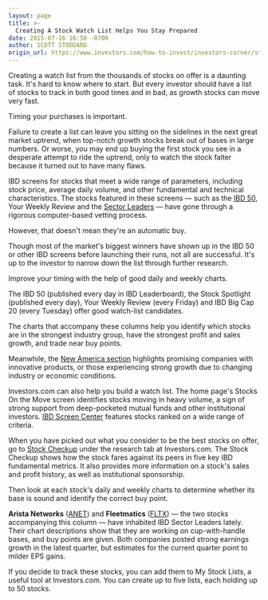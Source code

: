 ```yaml
---
layout: page
title: >-
  Creating A Stock Watch List Helps You Stay Prepared
date: 2015-07-16 16:50 -0700
author: SCOTT STODDARD
origin_url: https://www.investors.com/how-to-invest/investors-corner/stock-watch-lists-promote-sound-investing
---
```





Creating a watch list from the thousands of stocks on offer is a daunting task. It's hard to know where to start. But every investor should have a list of stocks to track in both good times and in bad, as growth stocks can move very fast.


Timing your purchases is important.


Failure to create a list can leave you sitting on the sidelines in the next great market uptrend, when top-notch growth stocks break out of bases in large numbers. Or worse, you may end up buying the first stock you see in a desperate attempt to ride the uptrend, only to watch the stock falter because it turned out to have many flaws.


IBD screens for stocks that meet a wide range of parameters, including stock price, average daily volume, and other fundamental and technical characteristics. The stocks featured in these screens — such as the [IBD 50](http://leaderboard.investors.com/ibd50/fulllist/), Your Weekly Review and the [Sector Leaders](http://news.investors.com/investing/sector-leaders-review.htm) — have gone through a rigorous computer-based vetting process.


However, that doesn't mean they're an automatic buy.


Though most of the market's biggest winners have shown up in the IBD 50 or other IBD screens before launching their runs, not all are successful. It's up to the investor to narrow down the list through further research.


Improve your timing with the help of good daily and weekly charts.


The IBD 50 (published every day in IBD Leaderboard), the Stock Spotlight (published every day), Your Weekly Review (every Friday) and IBD Big Cap 20 (every Tuesday) offer good watch-list candidates.


The charts that accompany these columns help you identify which stocks are in the strongest industry group, have the strongest profit and sales growth, and trade near buy points.


Meanwhile, the [New America section](http://news.investors.com/business/new-america.htm) highlights promising companies with innovative products, or those experiencing strong growth due to changing industry or economic conditions.


Investors.com can also help you build a watch list. The home page's Stocks On the Move screen identifies stocks moving in heavy volume, a sign of strong support from deep-pocketed mutual funds and other institutional investors. [IBD Screen Center](http://research.investors.com/) features stocks ranked on a wide range of criteria.


When you have picked out what you consider to be the best stocks on offer, go to [Stock Checkup](http://education.investors.com/investors-corner/761773-how-to-pick-a-stock.htm) under the research tab at Investors.com. The Stock Checkup shows how the stock fares against its peers in five key IBD fundamental metrics. It also provides more information on a stock's sales and profit history, as well as institutional sponsorship.


Then look at each stock's daily and weekly charts to determine whether its base is sound and identify the correct buy point.


**Arista Networks** ([ANET](https://research.investors.com/quote.aspx?symbol=ANET)) and **Fleetmatics** ([FLTX](https://research.investors.com/quote.aspx?symbol=FLTX)) — the two stocks accompanying this column — have inhabited IBD Sector Leaders lately. Their chart descriptions show that they are working on cup-with-handle bases, and buy points are given. Both companies posted strong earnings growth in the latest quarter, but estimates for the current quarter point to milder EPS gains.


If you decide to track these stocks, you can add them to My Stock Lists, a useful tool at Investors.com. You can create up to five lists, each holding up to 50 stocks.




